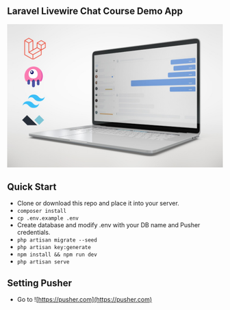 
## Laravel Livewire Chat Course Demo App

![./cover.jpeg](/cover.jpeg)




## Quick Start

-   Clone or download this repo and place it into your server.
-   `composer install `
-   `cp .env.example .env `
-   Create database and modify .env with your DB name and Pusher credentials.
-   `php artisan migrate --seed`
-   `php artisan key:generate`
-   `npm install && npm run dev`
-   `php artisan serve`

## Setting Pusher
- Go to ![https://pusher.com](https://pusher.com)
